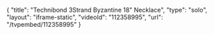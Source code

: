 {
    "title": "Technibond 3Strand Byzantine 18\" Necklace",
    "type": "solo",
    "layout": "iframe-static",
    "videoId": "112358995",
    "url": "\/tvpembed\/112358995"
}
